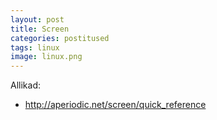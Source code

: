 ```yaml
---
layout: post
title: Screen
categories: postitused
tags: linux
image: linux.png
---
```


Allikad:

* http://aperiodic.net/screen/quick_reference
